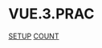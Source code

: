 # VUE.3.PRAC

[SETUP](https://github.com/0gunkim/VUE.3.PRAC/tree/SETUP)
[COUNT](https://github.com/0gunkim/VUE.3.PRAC/tree/counter)
